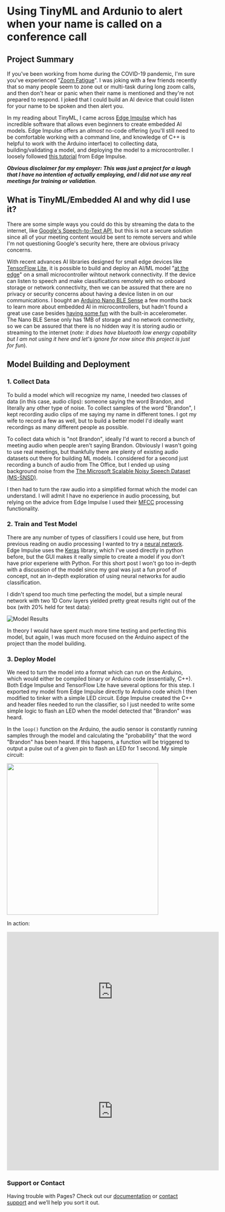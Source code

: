 # Using TinyML and Ardunio to alert when your name is called on a conference call


## Project Summary

If you've been working from home during the COVID-19 pandemic, I'm sure you've experienced "[Zoom Fatigue](https://www.nationalgeographic.com/science/2020/04/coronavirus-zoom-fatigue-is-taxing-the-brain-here-is-why-that-happens/)". I was joking with a few friends recently that so many people seem to zone out or multi-task during long zoom calls, and then don't hear or panic when their name is mentioned and they're not prepared to respond. I joked that I could build an AI device that could listen for your name to be spoken and then alert you.

In my reading about TinyML, I came across [Edge Impulse](https://www.edgeimpulse.com/) which has incredible software that allows even beginners to create embedded AI models. Edge Impulse offers an _almost_ no-code offering (you'll still need to be comfortable working with a command line, and knowledge of C++ is helpful to work with the Arduino interface) to collecting data, building/validating a model, and deploying the model to a microcontroller. I loosely followed [this tutorial](https://docs.edgeimpulse.com/docs/responding-to-your-voice) from Edge Impulse. 

**_Obvious disclaimer for my employer: This was just a project for a laugh that I have no intention of actually employing, and I did not use any real meetings for training or validation_**.

## What is TinyML/Embedded AI and why did I use it?

There are some simple ways you could do this by streaming the data to the internet, like [Google's Speech-to-Text API](https://cloud.google.com/speech-to-text), but this is not a secure solution since all of your meeting content would be sent to remote servers and while I'm not questioning Google's security here, there are obvious privacy concerns.

With recent advances AI libraries designed for small edge devices like [TensorFlow Lite](https://www.tensorflow.org/lite), it is possible to build and deploy an AI/ML model "[at the edge](https://www.theverge.com/circuitbreaker/2018/5/7/17327584/edge-computing-cloud-google-microsoft-apple-amazon)" on a small microcontroller wihtout network connectivity. If the device can listen to speech and make classifications remotely with no onboard storage or network connectivity, then we can be assured that there are no privacy or security concerns about having a device listen in on our communications. I bought an [Arduino Nano BLE Sense](https://store.arduino.cc/usa/nano-33-ble-sense) a few months back to learn more about embedded AI in microcontrollers, but hadn't found a great use case besides [having some fun](https://create.arduino.cc/projecthub/user1382012/magic-wand-29fa3b) with the built-in accelerometer. The Nano BLE Sense only has 1MB of storage and no network connectivity, so we can be assured that there is no hidden way it is storing audio or streaming to the internet (_note: it does have bluetooth low energy capability but I am not using it here and let's ignore for now since this project is just for fun_).

## Model Building and Deployment

### 1. Collect Data

To build a model which will recognize my name, I needed two classes of data (in this case, audio clips): someone saying the word Brandon, and literally any other type of noise. To collect samples of the word "Brandon", I kept recording audio clips of me saying my name in different tones. I got my wife to record a few as well, but to build a better model I'd ideally want recordings as many different people as possible. 

To collect data which is "not Brandon", ideally I'd want to record a bunch of meeting audio when people aren't saying Brandon. Obviously I wasn't going to use real meetings, but thankfully there are plenty of existing audio datasets out there for building ML models. I considered for a second just recording a bunch of audio from The Office, but I ended up using background noise from the [The Microsoft Scalable Noisy Speech Dataset (MS-SNSD)](https://github.com/microsoft/MS-SNSD). 

I then had to turn the raw audio into a simplified format which the model can understand. I will admit I have no experience in audio processing, but relying on the advice from Edge Impulse I used their [MFCC](https://en.wikipedia.org/wiki/Mel-frequency_cepstrum) processing functionality.

### 2. Train and Test Model

There are any number of types of classifiers I could use here, but from previous reading on audio processing I wanted to try a [neural network](https://en.wikipedia.org/wiki/Neural_network). Edge Impulse uses the [Keras](https://keras.io/) library, which I've used directly in python before, but the GUI makes it really simple to create a model if you don't have prior experiene with Python. For this short post I won't go too in-depth with a discussion of the model since my goal was just a fun proof of concept, not an in-depth exploration of using neural networks for audio classification.

I didn't spend too much time perfecting the model, but a simple neural network with two 1D Conv layers yielded pretty great results right out of the box (with 20% held for test data):

![Model Results](https://lh3.googleusercontent.com/pw/ACtC-3f62m90kO67z-eSLPjYldDlPLqV2UvI_HgjVphEEXGOzpwvWOpegLJJmSohIrDUXwDRWB_zYlZp3FLF7ze2sF8BSVZX2j4k0TrjPtLdufCdM72p8lyIDNdKPELXJzdhnfUAuBLXo7E50cszkQ1_z_PsoQ=w2226-h958-no)

In theory I would have spent much more time testing and perfecting this model, but again, I was much more focused on the Arduino aspect of the project than the model building. 

### 3. Deploy Model

We need to turn the model into a format which can run on the Arduino, which would either be compiled binary or Arduino code (essentially, C++). Both Edge Impulse and TensorFlow Lite have several options for this step. I exported my model from Edge Impulse directly to Arduino code which I then modified to tinker with a simple LED circuit. Edge Impulse created the C++ and header files needed to run the classifier, so I just needed to write some simple logic to flash an LED when the model detected that "Brandon" was heard.

In the `loop()` function on the Arduino, the audio sensor is constantly running samples through the model and calculating the "probability" that the word "Brandon" has been heard. If this happens, a function will be triggered to output a pulse out of a given pin to flash an LED for 1 second. My simple circuit:


<img src="https://lh3.googleusercontent.com/pw/ACtC-3eT-Za5hTkJAyJy_fr9ofvx10VjzJcfKUnzGjGrWc1pWkp1eT63igqbRzIEaWIwrSuIoZGtl6OAkX0JbSHLpTmexLHSkohCD93DXB4tqcwnocXdyyI5Dtm2w86TQWQTLd5pqDWxzTnUGRt7fn4L1UBNuQ=w1198-h1596-no" align="center" width="400" >

In action:
<iframe width="560" height="315" src="https://www.youtube.com/embed/MzTY79iMFFQ" frameborder="0" allow="accelerometer; autoplay; clipboard-write; encrypted-media; gyroscope; picture-in-picture" allowfullscreen></iframe>

<iframe width="560" height="315" src="https://www.youtube.com/embed/qb80EbZbcvQ" frameborder="0" allow="accelerometer; autoplay; clipboard-write; encrypted-media; gyroscope; picture-in-picture" allowfullscreen></iframe>

### Support or Contact

Having trouble with Pages? Check out our [documentation](https://docs.github.com/categories/github-pages-basics/) or [contact support](https://github.com/contact) and we’ll help you sort it out.
